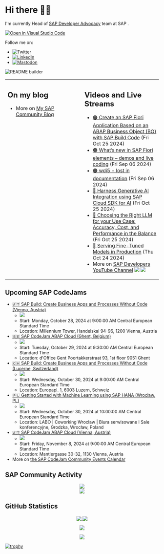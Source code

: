 
# Hi there 👋🏼

I'm currently Head of [SAP Developer Advocacy](https://developers.sap.com/developer-advocates.html) team at SAP .

[![Open in Visual Studio Code](https://img.shields.io/badge/Made%20for-VSCode-1f425f.svg)](https://github.dev/jung-thomas/jung-thomas)

Follow me on:
- <a href="https://twitter.com/thomas_jung"><img alt="Twitter" src="https://img.shields.io/badge/thomas_jung-%231DA1F2.svg?style=for-the-badge&logo=Twitter&logoColor=white"/></a>
- <a href="https://www.linkedin.com/in/thomasjungsap/"><img alt="LinkedIn" src="https://img.shields.io/badge/linkedin-%230077B5.svg?style=for-the-badge&logo=linkedin&logoColor=white"/></a>
- <a rel="me" href="https://mastodon.cloud/@thomas_jung"><img alt="Mastodon" src="https://img.shields.io/mastodon/follow/109262551990174478?domain=https%3A%2F%2Fmastodon.cloud%2F&style=social"/></a>

![README builder](https://github.com/jung-thomas/jung-thomas/workflows/README%20builder/badge.svg)

<table><tr><td valign="top" width="50%">
 
## On my blog
- More on [My SAP Community Blog](https://community.sap.com/t5/user/viewprofilepage/user-id/139)
</td>
  
<td valign="top" width="50%">
  
## Videos and Live Streams
- [🟠 Create an SAP Fiori Application Based on an ABAP Business Object (BO) with SAP Build Code](https://www.youtube.com/watch?v=mTMZgWPDzrk) (Fri Oct 25 2024)
- [🟠 What’s new in SAP Fiori elements – demos and live coding](https://www.youtube.com/watch?v=L1QOZGghMhE) (Fri Sep 06 2024)
- [🟠 wdi5 - lost in documentation](https://www.youtube.com/watch?v=ijgPJTOIc08) (Fri Sep 06 2024)
- [🔵 Harness Generative AI Integration using SAP Cloud SDK for AI](https://www.youtube.com/watch?v=t61UhKaZkHw) (Fri Oct 25 2024)
- [🔵 Choosing the Right LLM for your Use Case: Accuracy, Cost, and Performance in the Balance](https://www.youtube.com/watch?v=0FH10da5Ti8) (Fri Oct 25 2024)
- [🔵 Serving Fine-Tuned Models in Production](https://www.youtube.com/watch?v=2WZ2gIS3Mus) (Thu Oct 24 2024)
- More on [SAP Developers YouTube Channel](https://www.youtube.com/channel/UCNfmelKDrvRmjYwSi9yvrMg) ![](https://img.shields.io/youtube/channel/views/UCNfmelKDrvRmjYwSi9yvrMg) ![](https://img.shields.io/youtube/channel/subscribers/UCNfmelKDrvRmjYwSi9yvrMg)
</td></tr></table>

## Upcoming SAP CodeJams
- [🇦🇹 SAP Build: Create Business Apps and Processes Without Code (Vienna, Austria)](https://community.sap.com/t5/sap-codejam/sap-build-create-business-apps-and-processes-without-code-vienna-austria/ev-p/13798267)
  - <img src="https://community.sap.com/t5/image/serverpage/image-id/178656iF0C7E15560E18BEC/image-size/thumb?v=v2&px=150" />
  - Start: Monday, October 28, 2024 at 9:00:00 AM Central European Standard Time
  - Location: Millennium Tower, Handelskai 94-96, 1200 Vienna, Austria
- [🇧🇪 SAP CodeJam ABAP Cloud (Ghent, Belgium)](https://community.sap.com/t5/sap-codejam/sap-codejam-abap-cloud-ghent-belgium/ev-p/13777307)
  - <img src="https://community.sap.com/t5/image/serverpage/image-id/146711i13D63C14A3966BAB/image-size/thumb?v=v2&px=150" />
  - Start: Tuesday, October 29, 2024 at 9:30:00 AM Central European Standard Time
  - Location: d'Office Gent Poortakkerstraat 93, 1st floor 9051 Ghent
- [🇨🇭 SAP Build: Create Business Apps and Processes Without Code (Lucerne, Switzerland)](https://community.sap.com/t5/sap-codejam/sap-build-create-business-apps-and-processes-without-code-lucerne/ev-p/13798275)
  - <img src="https://community.sap.com/t5/image/serverpage/image-id/139411i4D4B2C159632ECD9/image-size/thumb?v=v2&px=150" />
  - Start: Wednesday, October 30, 2024 at 9:00:00 AM Central European Standard Time
  - Location: Europapl. 1, 6003 Luzern, Schweiz
- [🇵🇱 Getting Started with Machine Learning using SAP HANA (Wrocław, PL)](https://community.sap.com/t5/sap-codejam/getting-started-with-machine-learning-using-sap-hana-wroc%C5%82aw-pl/ev-p/13899542)
  - <img src="https://community.sap.com/t5/image/serverpage/image-id/179490iEE6AC2816AD863D6/image-size/thumb?v=v2&px=150" />
  - Start: Wednesday, October 30, 2024 at 10:00:00 AM Central European Standard Time
  - Location: LABO | Coworking Wrocław | Biura serwisowane I Sale konferencyjne, Grodzka, Wrocław, Poland
- [🇦🇹 SAP CodeJam ABAP Cloud (Vienna, Austria)](https://community.sap.com/t5/sap-codejam/sap-codejam-abap-cloud-vienna-austria/ev-p/13890825)
  - <img src="https://community.sap.com/t5/image/serverpage/image-id/176278iC30CBC839FB4E1C9/image-size/thumb?v=v2&px=150" />
  - Start: Friday, November 8, 2024 at 9:00:00 AM Central European Standard Time
  - Location: Mantlergasse 30-32, 1130 Vienna, Austria
- More on [the SAP CodeJam Community Events Calendar](https://groups.community.sap.com/t5/sap-codejam/eb-p/codejam-events)

## SAP Community Activity
<p align = "center">
<a href="https://community.sap.com/t5/user/viewprofilepage/user-id/139">
  <img align="center" src="https://devrel-tools-prod-scn-badges-srv.cfapps.eu10.hana.ondemand.com/activity/139" />
</a>
</br>
<a href="https://community.sap.com/t5/user/viewprofilepage/user-id/139">
  <img align="center" src="https://devrel-tools-prod-scn-badges-srv.cfapps.eu10.hana.ondemand.com/showcaseBadges/139/1570/674/384/900/390" />
</a>
</p>

## GitHub Statistics
<p align = "center">
<a href="https://github.com/anuraghazra/github-readme-stats">
  <img align="center" src="https://github-readme-stats.vercel.app/api?username=jung-thomas&count_private=true&show_icons=true&theme=dark&line_height=27" />
</a>
<a href="https://github.com/anuraghazra/github-readme-stats">
  <img align="center" src="https://github-readme-stats.vercel.app/api/top-langs/?username=jung-thomas&show_icons=true&theme=dark" />
</a>
</p>

<p align = "center">
 <img  src="https://github-readme-streak-stats.herokuapp.com/?user=jung-thomas&show_icons=true&locale=en&layout=compact&theme=dark&line_height=0" />
</p> 

<p align = "center">
 <img src="https://activity-graph.herokuapp.com/graph?username=jung-thomas&theme=redical">
</p> 

[![trophy](https://github-profile-trophy.vercel.app/?username=jung-thomas&theme=onedark)](https://github.com/ryo-ma/github-profile-trophy)


